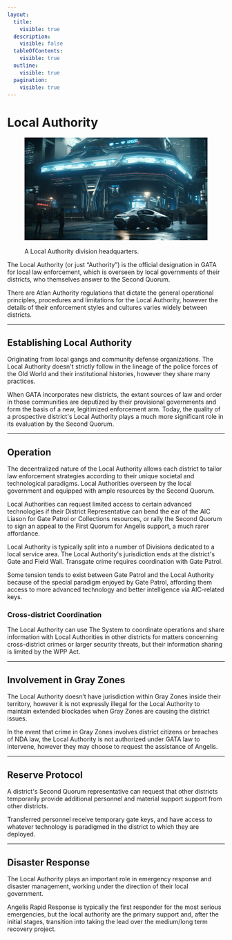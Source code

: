 ```yaml
---
layout:
  title:
    visible: true
  description:
    visible: false
  tableOfContents:
    visible: true
  outline:
    visible: true
  pagination:
    visible: true
---
```


# Local Authority

<figure><img src="../../../.gitbook/assets/authority.png" alt=""><figcaption><p>A Local Authority division headquarters.</p></figcaption></figure>

The Local Authority (or just “Authority”) is the official designation in GATA for local law enforcement, which is overseen by local governments of their districts, who themselves answer to the Second Quorum.

There are Atlan Authority regulations that dictate the general operational principles, procedures and limitations for the Local Authority, however the details of their enforcement styles and cultures varies widely between districts.

***

## Establishing Local Authority

Originating from local gangs and community defense organizations. The Local Authority doesn't strictly follow in the lineage of the police forces of the Old World and their institutional histories, however they share many practices.

When GATA incorporates new districts, the extant sources of law and order in those communities are deputized by their provisional governments and form the basis of a new, legitimized enforcement arm. Today, the quality of a prospective district's Local Authority plays a much more significant role in its evaluation by the Second Quorum.

***

## Operation

The decentralized nature of the Local Authority allows each district to tailor law enforcement strategies according to their unique societal and technological paradigms. Local Authorities overseen by the local government and equipped with ample resources by the Second Quorum.

Local Authorities can request limited access to certain advanced technologies if their District Representative can bend the ear of the AIC Liason for Gate Patrol or Collections resources, or rally the Second Quorum to sign an appeal to the First Quorum for Angelis support, a much rarer affordance.

Local Authority is typically split into a number of Divisions dedicated to a local service area. The Local Authority's jurisdiction ends at the district's Gate and Field Wall. Transgate crime requires coordination with Gate Patrol.&#x20;

Some tension tends to exist between Gate Patrol and the Local Authority because of the special paradigm enjoyed by Gate Patrol, affording them access to more advanced technology and better intelligence via AIC-related keys.

### Cross-district Coordination

The Local Authority can use The System to coordinate operations and share information with Local Authorities in other districts for matters concerning cross-district crimes or larger security threats, but their information sharing is limited by the WPP Act.

***

## Involvement in Gray Zones

The Local Authority doesn’t have jurisdiction within Gray Zones inside their territory, however it is not expressly illegal for the Local Authority to maintain extended blockades when Gray Zones are causing the district issues.

In the event that crime in Gray Zones involves district citizens or breaches of NDA law, the Local Authority is not authorized under GATA law to intervene, however they may choose to request the assistance of Angelis.

***

## Reserve Protocol

A district's Second Quorum representative can request that other districts temporarily provide additional personnel and material support support from other districts.

Transferred personnel receive temporary gate keys, and have access to whatever technology is paradigmed in the district to which they are deployed.

***

## Disaster Response

The Local Authority plays an important role in emergency response and disaster management, working under the direction of their local government.

Angelis Rapid Response is typically the first responder for the most serious emergencies, but the local authority are the primary support and, after the initial stages, transition into taking the lead over the medium/long term recovery project.
